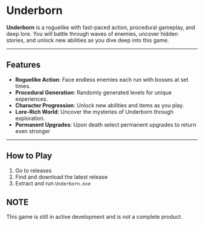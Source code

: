 # Underborn

**Underborn** is a roguelike with fast-paced action, procedural gameplay, and deep lore. You will battle through waves of enemies, uncover hidden stories, and unlock new abilities as you dive deep into this game.

---

## Features

- **Roguelike Action**: Face endless enemies each run with bosses at set times.
- **Procedural Generation**: Randomly generated levels for unique experiences.
- **Character Progression**: Unlock new abilities and items as you play.
- **Lore-Rich World**: Uncover the mysteries of Underborn through exploration.
- **Permanent Upgrades**: Upon death select permanent upgrades to return even stronger

---

## How to Play

1. Go to releases
2. Find and download the latest release 
3. Extract and run `Underborn.exe`

## NOTE
This game is still in active development and is not a complete product.
